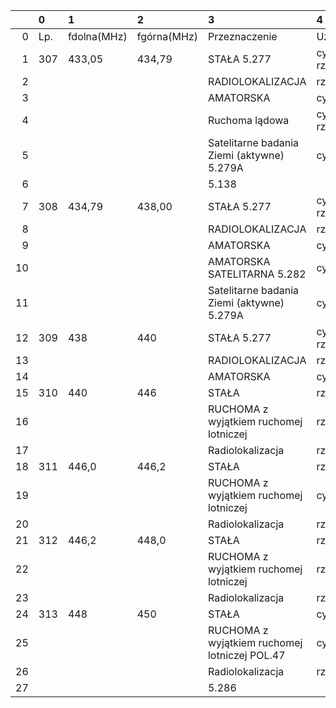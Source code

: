 |    | 0   | 1           | 2           | 3                                             | 4               |
|---:|:----|:------------|:------------|:----------------------------------------------|:----------------|
|  0 | Lp. | fdolna(MHz) | fgórna(MHz) | Przeznaczenie                                 | Użytkowanie     |
|  1 | 307 | 433,05      | 434,79      | STAŁA 5.277                                   | cywilno-rządowe |
|  2 |     |             |             | RADIOLOKALIZACJA                              | rządowe         |
|  3 |     |             |             | AMATORSKA                                     | cywilne         |
|  4 |     |             |             | Ruchoma lądowa                                | cywilno-rządowe |
|  5 |     |             |             | Satelitarne badania Ziemi (aktywne) 5.279A    | cywilne         |
|  6 |     |             |             | 5.138                                         |                 |
|  7 | 308 | 434,79      | 438,00      | STAŁA 5.277                                   | cywilno-rządowe |
|  8 |     |             |             | RADIOLOKALIZACJA                              | rządowe         |
|  9 |     |             |             | AMATORSKA                                     | cywilne         |
| 10 |     |             |             | AMATORSKA SATELITARNA 5.282                   | cywilne         |
| 11 |     |             |             | Satelitarne badania Ziemi (aktywne) 5.279A    | cywilne         |
| 12 | 309 | 438         | 440         | STAŁA 5.277                                   | cywilno-rządowe |
| 13 |     |             |             | RADIOLOKALIZACJA                              | rządowe         |
| 14 |     |             |             | AMATORSKA                                     | cywilne         |
| 15 | 310 | 440         | 446         | STAŁA                                         | rządowe         |
| 16 |     |             |             | RUCHOMA z wyjątkiem ruchomej lotniczej        | rządowe         |
| 17 |     |             |             | Radiolokalizacja                              | rządowe         |
| 18 | 311 | 446,0       | 446,2       | STAŁA                                         | rządowe         |
| 19 |     |             |             | RUCHOMA z wyjątkiem ruchomej lotniczej        | cywilne         |
| 20 |     |             |             | Radiolokalizacja                              | rządowe         |
| 21 | 312 | 446,2       | 448,0       | STAŁA                                         | rządowe         |
| 22 |     |             |             | RUCHOMA z wyjątkiem ruchomej lotniczej        | rządowe         |
| 23 |     |             |             | Radiolokalizacja                              | rządowe         |
| 24 | 313 | 448         | 450         | STAŁA                                         | cywilne         |
| 25 |     |             |             | RUCHOMA z wyjątkiem ruchomej lotniczej POL.47 | cywilne         |
| 26 |     |             |             | Radiolokalizacja                              | rządowe         |
| 27 |     |             |             | 5.286                                         |                 |